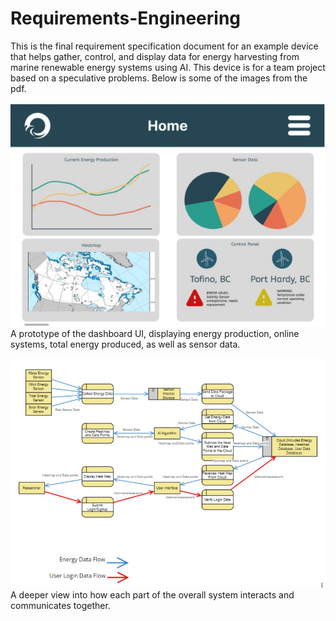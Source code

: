 # Requirements-Engineering

This is the final requirement specification document for an example device that helps gather, control, and display data for energy harvesting from marine renewable energy systems using AI. This device is for a team project based on a speculative problems. Below is some of the images from the pdf.

![A prototype of the dashboard UI, displaying energy production, online systems, total energy produced, as well as sensor data.](UIexample.jpg) \
A prototype of the dashboard UI, displaying energy production, online systems, total energy produced, as well as sensor data.

![A deeper view into how each part of the overall system interacts and communicates together.](DFD.jpg) \
A deeper view into how each part of the overall system interacts and communicates together.
